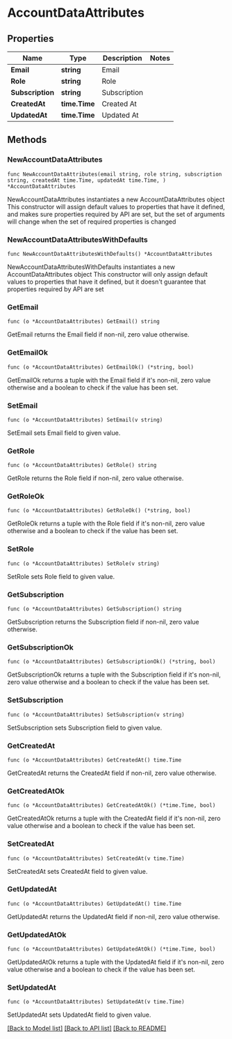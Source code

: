 # AccountDataAttributes

## Properties

Name | Type | Description | Notes
------------ | ------------- | ------------- | -------------
**Email** | **string** | Email | 
**Role** | **string** | Role | 
**Subscription** | **string** | Subscription | 
**CreatedAt** | **time.Time** | Created At | 
**UpdatedAt** | **time.Time** | Updated At | 

## Methods

### NewAccountDataAttributes

`func NewAccountDataAttributes(email string, role string, subscription string, createdAt time.Time, updatedAt time.Time, ) *AccountDataAttributes`

NewAccountDataAttributes instantiates a new AccountDataAttributes object
This constructor will assign default values to properties that have it defined,
and makes sure properties required by API are set, but the set of arguments
will change when the set of required properties is changed

### NewAccountDataAttributesWithDefaults

`func NewAccountDataAttributesWithDefaults() *AccountDataAttributes`

NewAccountDataAttributesWithDefaults instantiates a new AccountDataAttributes object
This constructor will only assign default values to properties that have it defined,
but it doesn't guarantee that properties required by API are set

### GetEmail

`func (o *AccountDataAttributes) GetEmail() string`

GetEmail returns the Email field if non-nil, zero value otherwise.

### GetEmailOk

`func (o *AccountDataAttributes) GetEmailOk() (*string, bool)`

GetEmailOk returns a tuple with the Email field if it's non-nil, zero value otherwise
and a boolean to check if the value has been set.

### SetEmail

`func (o *AccountDataAttributes) SetEmail(v string)`

SetEmail sets Email field to given value.


### GetRole

`func (o *AccountDataAttributes) GetRole() string`

GetRole returns the Role field if non-nil, zero value otherwise.

### GetRoleOk

`func (o *AccountDataAttributes) GetRoleOk() (*string, bool)`

GetRoleOk returns a tuple with the Role field if it's non-nil, zero value otherwise
and a boolean to check if the value has been set.

### SetRole

`func (o *AccountDataAttributes) SetRole(v string)`

SetRole sets Role field to given value.


### GetSubscription

`func (o *AccountDataAttributes) GetSubscription() string`

GetSubscription returns the Subscription field if non-nil, zero value otherwise.

### GetSubscriptionOk

`func (o *AccountDataAttributes) GetSubscriptionOk() (*string, bool)`

GetSubscriptionOk returns a tuple with the Subscription field if it's non-nil, zero value otherwise
and a boolean to check if the value has been set.

### SetSubscription

`func (o *AccountDataAttributes) SetSubscription(v string)`

SetSubscription sets Subscription field to given value.


### GetCreatedAt

`func (o *AccountDataAttributes) GetCreatedAt() time.Time`

GetCreatedAt returns the CreatedAt field if non-nil, zero value otherwise.

### GetCreatedAtOk

`func (o *AccountDataAttributes) GetCreatedAtOk() (*time.Time, bool)`

GetCreatedAtOk returns a tuple with the CreatedAt field if it's non-nil, zero value otherwise
and a boolean to check if the value has been set.

### SetCreatedAt

`func (o *AccountDataAttributes) SetCreatedAt(v time.Time)`

SetCreatedAt sets CreatedAt field to given value.


### GetUpdatedAt

`func (o *AccountDataAttributes) GetUpdatedAt() time.Time`

GetUpdatedAt returns the UpdatedAt field if non-nil, zero value otherwise.

### GetUpdatedAtOk

`func (o *AccountDataAttributes) GetUpdatedAtOk() (*time.Time, bool)`

GetUpdatedAtOk returns a tuple with the UpdatedAt field if it's non-nil, zero value otherwise
and a boolean to check if the value has been set.

### SetUpdatedAt

`func (o *AccountDataAttributes) SetUpdatedAt(v time.Time)`

SetUpdatedAt sets UpdatedAt field to given value.



[[Back to Model list]](../README.md#documentation-for-models) [[Back to API list]](../README.md#documentation-for-api-endpoints) [[Back to README]](../README.md)


